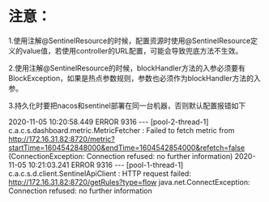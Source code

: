 # 注意：

1.使用注解@SentinelResource的时候，配置资源时使用@SentinelResource定义的value值，若使用controller的URL配置，可能会导致兜底方法不生效。

2.使用注解@SentinelResource的时候，blockHandler方法的入参必须要有BlockException，如果是热点参数规则，参数也必须作为blockHandler方法的入参。

3.持久化时要把nacos和sentinel部署在同一台机器，否则默认配置报错如下

2020-11-05 10:20:58.449 ERROR 9316 --- [pool-2-thread-1] c.a.c.s.dashboard.metric.MetricFetcher   : Failed to fetch metric from <http://172.16.31.82:8720/metric?startTime=1604542848000&endTime=1604542854000&refetch=false> (ConnectionException: Connection refused: no further information)
2020-11-05 10:21:03.241 ERROR 9316 --- [pool-1-thread-1] c.a.c.s.d.client.SentinelApiClient       : HTTP request failed: http://172.16.31.82:8720/getRules?type=flow
java.net.ConnectException: Connection refused: no further information